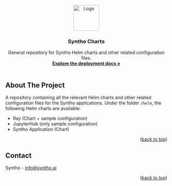 <div id="top"></div>

<!-- PROJECT LOGO -->
<br />
<div align="center">
  <a href="https://github.com/github_username/repo_name">
    <img src="https://www.syntho.ai/wp-content/uploads/2021/03/cropped-Syntho_logo_wide.png" alt="Logo" height="80">
  </a>

<h3 align="center">Syntho Charts</h3>

  <p align="center">
    General repository for Syntho Helm charts and other related configuration files.
    <br />
    <a href="https://github.com/syntho-ai/syntho-docs"><strong>Explore the deployment docs »</strong></a>
    <br />
    <br />
  </p>
</div>

<!-- ABOUT THE PROJECT -->

## About The Project

A repository containing all the relevant Helm charts and other related configuration files for the Syntho applications. Under the folder `/helm`, the following Helm charts are available:

- Ray (Chart + sample configuration)
- JupyterHub (only sample configuration)
- Syntho Application (Chart)

<p align="right">(<a href="#top">back to top</a>)</p>

<!-- GETTING STARTED -->

## Contact

Syntho - info@syntho.ai

<p align="right">(<a href="#top">back to top</a>)</p>
